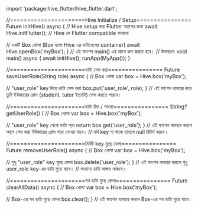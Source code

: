 import 'package:hive_flutter/hive_flutter.dart';

//======================Hive Initialize / Setup================
Future<void> initHive() async {
// Hive setup করা Flutter অ্যাপের জন্য
await Hive.initFlutter(); // Hive কে Flutter compatible বানানো

// একটি Box খোলা (Box হলো Hive এর ডাটাবেসের container)
await Hive.openBox('myBox');
}
// এই ফাংশন main() এর আগে কল করতে হবে।
// উদাহরণ: void main() async { await initHive(); runApp(MyApp()); }

//======================ডাটা সেভ করা================
Future<void> saveUserRole(String role) async {
// Box খোলা
var box = Hive.box('myBox');

// "user_role" key দিয়ে ডাটা সেভ করা
box.put('user_role', role);
}
// এই ফাংশন ব্যবহার করে তুমি ইউজারের রোল (student, tutor ইত্যাদি) সেভ করতে পারবে।

//======================ডাটা রিড / পাওয়া================
String? getUserRole() {
// Box খোলা
var box = Hive.box('myBox');

// "user_role" key থেকে ডাটা পড়া
return box.get('user_role');
}
// এই ফাংশন ব্যবহার করলে আগে সেভ করা ইউজারের রোল পড়ে নেওয়া যাবে।
// যদি key না থাকে তাহলে null রিটার্ন করবে।

//======================নির্দিষ্ট key মুছে ফেলা================
Future<void> removeUserRole() async {
// Box খোলা
var box = Hive.box('myBox');

// শুধু "user_role" key মুছে ফেলা
box.delete('user_role');
}
// এই ফাংশন ব্যবহার করলে শুধু user_role key-এর ডাটা মুছে যাবে।
// অন্যান্য ডাটা অক্ষত থাকবে।

//======================সব ডাটা মুছে ফেলা================
Future<void> clearAllData() async {
// Box খোলা
var box = Hive.box('myBox');

// Box-এর সব ডাটা মুছে ফেলা
box.clear();
}
// এই ফাংশন ব্যবহার করলে Box-এর সব ডাটা মুছে যাবে।
